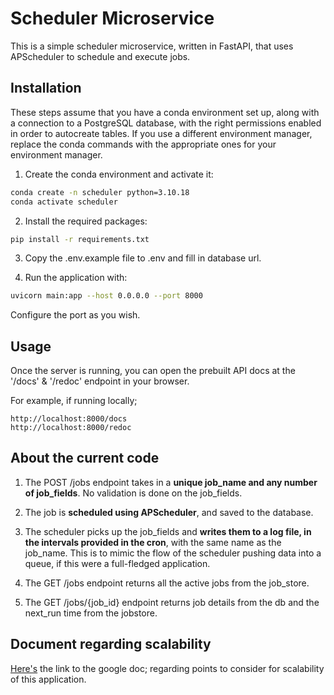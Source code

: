# Scheduler Microservice

This is a simple scheduler microservice, written in FastAPI, that uses APScheduler to schedule and execute jobs.


## Installation

These steps assume that you have a conda environment set up, along with a connection to a PostgreSQL database, with the right permissions enabled in order to autocreate tables.
If you use a different environment manager, replace the conda commands with the appropriate ones for your environment manager.

1. Create the conda environment and activate it:

```bash
conda create -n scheduler python=3.10.18
conda activate scheduler
```

2. Install the required packages:

```bash
pip install -r requirements.txt
```

3. Copy the .env.example file to .env and fill in database url.

4. Run the application with:

```bash
uvicorn main:app --host 0.0.0.0 --port 8000
```
Configure the port as you wish.

## Usage

Once the server is running, you can open the prebuilt API docs at the '/docs' & '/redoc' endpoint in your browser.

For example, if running locally;
```
http://localhost:8000/docs
http://localhost:8000/redoc
```


## About the current code

1. The POST /jobs endpoint takes in a **unique job_name and any number of job_fields**. No validation is done on the job_fields.

2. The job is **scheduled using APScheduler**, and saved to the database. 

3. The scheduler picks up the job_fields and **writes them to a log file, in the intervals provided in the cron**, with the same name as the job_name. This is to mimic the flow of the scheduler pushing data into a queue, if this were a full-fledged application. 

4. The GET /jobs endpoint returns all the active jobs from the job_store.

5. The GET /jobs/{job_id} endpoint returns job details from the db and the next_run time from the jobstore.


## Document regarding scalability 

[Here's](https://docs.google.com/document/d/12cmXFbDGEcnQZcEt-r-GgceOR4M5bQgs3oZRzj-dzEs/edit?usp=sharing) the link to the google doc; regarding points to consider for scalability of this application.
